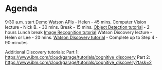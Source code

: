 # Agenda

9:30 a.m. start 
[Demo Watson APIs](https://github.com/WatsonHackathonMaterial/WatsonHackathonAgenda-2019) - Helen - 45 mins.
Computer Vision lecture - Nick B. - 30 mins.
Break - 15 mins.
[Object Detection tutorial](https://cloud-annotations.github.io/training/object-detection/cli/) - 2 hours 
Lunch break
[Image Recognition tutorial](https://cloud-annotations.github.io/training/classification/cli/)
Watson Discovery lecture - Helen or Lee - 20 mins.
[Watson Discovery tutorial](https://github.com/IBM/watson-discovery-sdu-with-assistant/blob/master/README.md) - Complete up to Step 4 - 90 minutes

Additional Discovery tutorials: 
Part 1: https://www.ibm.com/cloud/garage/tutorials/cognitive_discovery
Part 2: https://www.ibm.com/cloud/garage/tutorials/cognitive_discovery?task=2
